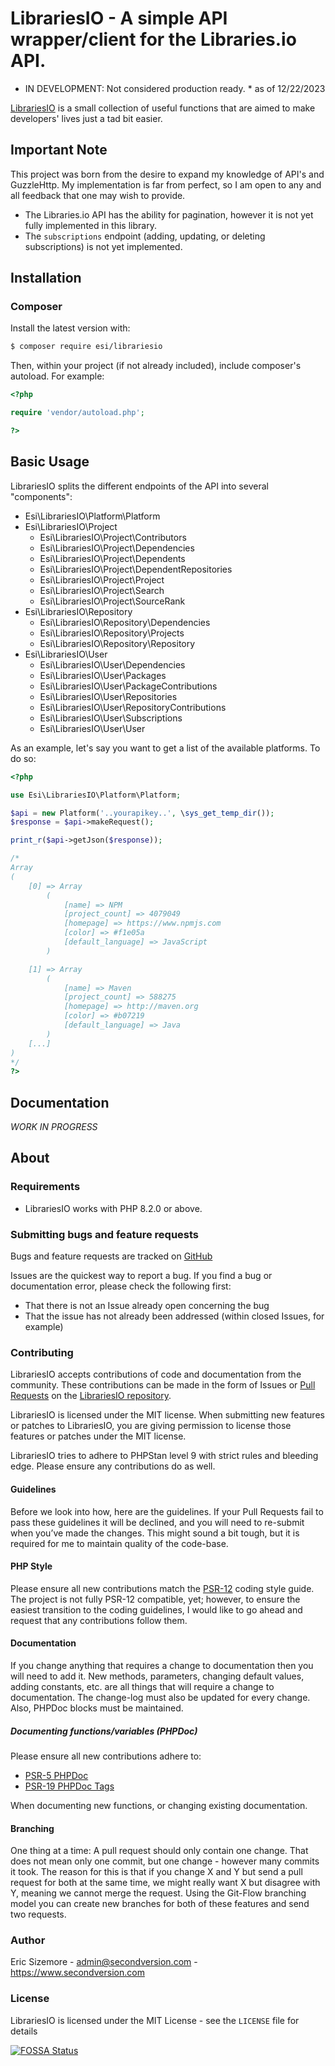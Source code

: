 # LibrariesIO - A simple API wrapper/client for the Libraries.io API.

* IN DEVELOPMENT: Not considered production ready. * as of 12/22/2023

[LibrariesIO](http://github.com/ericsizemore/librariesio/) is a small collection of useful functions that are aimed to make developers' lives just a tad bit easier.

## Important Note

This project was born from the desire to expand my knowledge of API's and GuzzleHttp. My implementation is far from perfect, so I am open to any and all feedback that one may wish to provide.

* The Libraries.io API has the ability for pagination, however it is not yet fully implemented in this library.
* The `subscriptions` endpoint (adding, updating, or deleting subscriptions) is not yet implemented.

## Installation

### Composer

Install the latest version with:

```bash
$ composer require esi/librariesio
```

Then, within your project (if not already included), include composer's autoload. For example:

```php
<?php

require 'vendor/autoload.php';

?>
```

## Basic Usage

LibrariesIO splits the different endpoints of the API into several "components":

  * Esi\LibrariesIO\Platform\Platform
  * Esi\LibrariesIO\Project
    * Esi\LibrariesIO\Project\Contributors
    * Esi\LibrariesIO\Project\Dependencies
    * Esi\LibrariesIO\Project\Dependents
    * Esi\LibrariesIO\Project\DependentRepositories
    * Esi\LibrariesIO\Project\Project
    * Esi\LibrariesIO\Project\Search
    * Esi\LibrariesIO\Project\SourceRank
  * Esi\LibrariesIO\Repository
    * Esi\LibrariesIO\Repository\Dependencies
    * Esi\LibrariesIO\Repository\Projects
    * Esi\LibrariesIO\Repository\Repository
  * Esi\LibrariesIO\User
    * Esi\LibrariesIO\User\Dependencies
    * Esi\LibrariesIO\User\Packages
    * Esi\LibrariesIO\User\PackageContributions
    * Esi\LibrariesIO\User\Repositories
    * Esi\LibrariesIO\User\RepositoryContributions
    * Esi\LibrariesIO\User\Subscriptions
    * Esi\LibrariesIO\User\User

As an example, let's say you want to get a list of the available platforms. To do so:

```php
<?php

use Esi\LibrariesIO\Platform\Platform;

$api = new Platform('..yourapikey..', \sys_get_temp_dir());
$response = $api->makeRequest();

print_r($api->getJson($response));

/*
Array
(
    [0] => Array
        (
            [name] => NPM
            [project_count] => 4079049
            [homepage] => https://www.npmjs.com
            [color] => #f1e05a
            [default_language] => JavaScript
        )

    [1] => Array
        (
            [name] => Maven
            [project_count] => 588275
            [homepage] => http://maven.org
            [color] => #b07219
            [default_language] => Java
        )
    [...]
)
*/
?>
```

## Documentation

*WORK IN PROGRESS*

## About

### Requirements

- LibrariesIO works with PHP 8.2.0 or above.

### Submitting bugs and feature requests

Bugs and feature requests are tracked on [GitHub](https://github.com/ericsizemore/librariesio/issues)

Issues are the quickest way to report a bug. If you find a bug or documentation error, please check the following first:

* That there is not an Issue already open concerning the bug
* That the issue has not already been addressed (within closed Issues, for example)

### Contributing

LibrariesIO accepts contributions of code and documentation from the community. 
These contributions can be made in the form of Issues or [Pull Requests](http://help.github.com/send-pull-requests/) on the [LibrariesIO repository](https://github.com/ericsizemore/librariesio).

LibrariesIO is licensed under the MIT license. When submitting new features or patches to LibrariesIO, you are giving permission to license those features or patches under the MIT license.

LibrariesIO tries to adhere to PHPStan level 9 with strict rules and bleeding edge. Please ensure any contributions do as well.

#### Guidelines

Before we look into how, here are the guidelines. If your Pull Requests fail to pass these guidelines it will be declined, and you will need to re-submit when you’ve made the changes. This might sound a bit tough, but it is required for me to maintain quality of the code-base.

#### PHP Style

Please ensure all new contributions match the [PSR-12](https://www.php-fig.org/psr/psr-12/) coding style guide. The project is not fully PSR-12 compatible, yet; however, to ensure the easiest transition to the coding guidelines, I would like to go ahead and request that any contributions follow them.

#### Documentation

If you change anything that requires a change to documentation then you will need to add it. New methods, parameters, changing default values, adding constants, etc. are all things that will require a change to documentation. The change-log must also be updated for every change. Also, PHPDoc blocks must be maintained.

##### Documenting functions/variables (PHPDoc)

Please ensure all new contributions adhere to:

  * [PSR-5 PHPDoc](https://github.com/php-fig/fig-standards/blob/master/proposed/phpdoc.md)
  * [PSR-19 PHPDoc Tags](https://github.com/php-fig/fig-standards/blob/master/proposed/phpdoc-tags.md)

When documenting new functions, or changing existing documentation.

#### Branching

One thing at a time: A pull request should only contain one change. That does not mean only one commit, but one change - however many commits it took. The reason for this is that if you change X and Y but send a pull request for both at the same time, we might really want X but disagree with Y, meaning we cannot merge the request. Using the Git-Flow branching model you can create new branches for both of these features and send two requests.

### Author

Eric Sizemore - <admin@secondversion.com> - <https://www.secondversion.com>

### License

LibrariesIO is licensed under the MIT License - see the `LICENSE` file for details


[![FOSSA Status](https://app.fossa.com/api/projects/git%2Bgithub.com%2Fericsizemore%2Flibrariesio.svg?type=large)](https://app.fossa.com/projects/git%2Bgithub.com%2Fericsizemore%2Flibrariesio?ref=badge_large)
